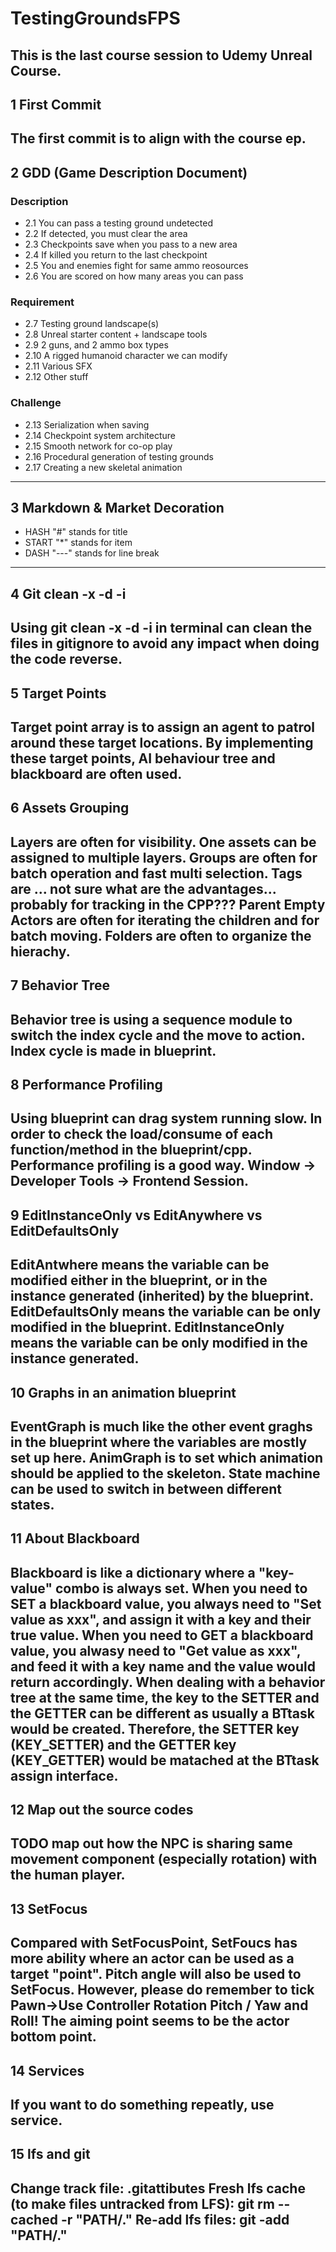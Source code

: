 # TestingGroundsFPS

This is the last course session to Udemy Unreal Course.
---

## 1 First Commit

The first commit is to align with the course ep.
---

## 2 GDD (Game Description Document)
### Description
* 2.1 You can pass a testing ground undetected
* 2.2 If detected, you must clear the area
* 2.3 Checkpoints save when you pass to a new area
* 2.4 If killed you return to the last checkpoint
* 2.5 You and enemies fight for same ammo reosources
* 2.6 You are scored on how many areas you can pass
### Requirement
* 2.7 Testing ground landscape(s)
* 2.8 Unreal starter content + landscape tools
* 2.9 2 guns, and 2 ammo box types
* 2.10 A rigged humanoid character we can modify
* 2.11 Various SFX
* 2.12 Other stuff
### Challenge
* 2.13 Serialization when saving
* 2.14 Checkpoint system architecture
* 2.15 Smooth network for co-op play
* 2.16 Procedural generation of testing grounds
* 2.17 Creating a new skeletal animation
---

## 3 Markdown & Market Decoration
* HASH "#" stands for title
* START "*" stands for item
* DASH "---" stands for line break
---

## 4 Git clean -x -d -i

Using git clean -x -d -i in terminal can clean the files in gitignore to avoid any impact when doing the code reverse.
---

## 5 Target Points

Target point array is to assign an agent to patrol around these target locations.
By implementing these target points, AI behaviour tree and blackboard are often used.
---

## 6 Assets Grouping

Layers are often for visibility. One assets can be assigned to multiple layers.
Groups are often for batch operation and fast multi selection.
Tags are ... not sure what are the advantages... probably for tracking in the CPP???
Parent Empty Actors are often for iterating the children and for batch moving.
Folders are often to organize the hierachy.
---

## 7 Behavior Tree

Behavior tree is using a sequence module to switch the index cycle and the move to action. Index cycle is made in blueprint.
---

## 8 Performance Profiling

Using blueprint can drag system running slow. In order to check the load/consume of each function/method in the blueprint/cpp. Performance profiling is a good way. 
Window -> Developer Tools -> Frontend Session.
---

## 9 EditInstanceOnly vs EditAnywhere vs EditDefaultsOnly

EditAntwhere means the variable can be modified either in the blueprint, or in the instance generated (inherited) by the blueprint.
EditDefaultsOnly means the variable can be only modified in the blueprint.
EditInstanceOnly means the variable can be only modified in the instance generated.
---

## 10 Graphs in an animation blueprint

EventGraph is much like the other event graghs in the blueprint where the variables are mostly set up here.
AnimGraph is to set which animation should be applied to the skeleton. State machine can be used to switch in between different states.
---

## 11 About Blackboard

Blackboard is like a dictionary where a "key-value" combo is always set.
When you need to SET a blackboard value, you always need to "Set value as xxx", and assign it with a key and their true value.
When you need to GET a blackboard value, you alwasy need to "Get value as xxx", and feed it with a key name and the value would return accordingly.
When dealing with a behavior tree at the same time, the key to the SETTER and the GETTER can be different as usually a BTtask would be created.
Therefore, the SETTER key (KEY_SETTER) and the GETTER key (KEY_GETTER) would be matached at the BTtask assign interface.
---

## 12 Map out the source codes

TODO map out how the NPC is sharing same movement component (especially rotation) with the human player.
---

## 13 SetFocus

Compared with SetFocusPoint, SetFoucs has more ability where an actor can be used as a target "point".
Pitch angle will also be used to SetFocus.
However, please do remember to tick Pawn->Use Controller Rotation Pitch / Yaw and Roll!
The aiming point seems to be the actor bottom point.
---

## 14 Services

If you want to do something repeatly, use service.
---

## 15 lfs and git

Change track file: .gitattibutes
Fresh lfs cache (to make files untracked from LFS): git rm --cached -r "PATH/."
Re-add lfs files: git -add "PATH/."
---









